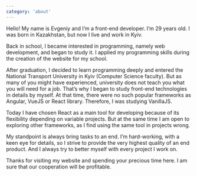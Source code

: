 ```yaml
---
category: 'about'
---
```


Hello! My name is Evgeniy and I’m a front-end developer. I’m 29 years old. I was born in Kazakhstan, but now I live and work in Kyiv.

Back in school, I became interested in programming, namely web development, and began to study it. I applied my programming skills during the creation of the website for my school.

After graduation, I decided to learn programming deeply and entered the National Transport University in Kyiv (Computer Science faculty). But as many of you might have experienced, university does not teach you what you will need for a job. That’s why I began to study front-end technologies in details by myself. At that time, there were no such popular frameworks as Angular, VueJS or React library. Therefore, I was studying VanillaJS.

Today I have chosen React as a main tool for developing because of its flexibility depending on variable projects. But at the same time I am open to exploring other frameworks, as I find using the same tool in projects wrong.

My standpoint is always bring tasks to an end. I’m hard-working, with a keen eye for details, so I strive to provide the very highest quality of an end product. And I always try to better myself with every project I work on.

Thanks for visiting my website and spending your precious time here. I am sure that our cooperation will be profitable.
